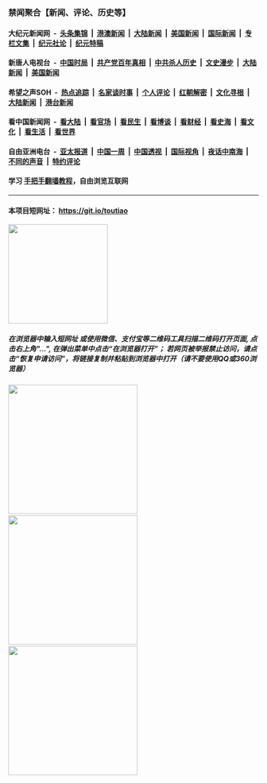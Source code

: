 ### 禁闻聚合【新闻、评论、历史等】

#### 大纪元新闻网 &nbsp;-&nbsp; [头条集锦](indexes/E头条集锦.md?t=02100102) &nbsp;|&nbsp; [港澳新闻](indexes/E港澳新闻.md?t=02100102)  &nbsp;|&nbsp; [大陆新闻](indexes/E大陆新闻.md?t=02100102) &nbsp;|&nbsp; [美国新闻](indexes/E美国新闻.md?t=02100102) &nbsp;|&nbsp; [国际新闻](indexes/E国际新闻.md?t=02100102) &nbsp;|&nbsp; [专栏文集](indexes/E专栏文集.md?t=02100102) &nbsp;|&nbsp; [纪元社论](indexes/E纪元社论.md?t=02100102) &nbsp;|&nbsp; [纪元特稿](indexes/E纪元特稿.md?t=02100102) 

#### 新唐人电视台 &nbsp;-&nbsp; [中国时局](indexes/N中国时局.md?t=02100102) &nbsp;|&nbsp; [共产党百年真相](indexes/N共产党百年真相.md?t=02100102) &nbsp;|&nbsp; [中共杀人历史](indexes/N中共杀人历史.md?t=02100102) &nbsp;|&nbsp; [文史漫步](indexes/N文史漫步.md?t=02100102) &nbsp;|&nbsp; [大陆新闻](indexes/N大陆新闻.md?t=02100102) &nbsp;|&nbsp; [美国新闻](indexes/N美国新闻.md?t=02100102)

#### 希望之声SOH &nbsp;-&nbsp; [热点追踪](indexes/H热点追踪.md?t=02100102) &nbsp;|&nbsp; [名家谈时事](indexes/H名家谈时事.md?t=02100102) &nbsp;|&nbsp; [个人评论](indexes/H个人评论.md?t=02100102)  &nbsp;|&nbsp; [红朝解密](indexes/H红朝解密.md?t=02100102) &nbsp;|&nbsp; [文化寻根](indexes/H文化寻根.md?t=02100102) &nbsp;|&nbsp; [大陆新闻](indexes/H大陆新闻.md?t=02100102) &nbsp;|&nbsp; [港台新闻](indexes/H港台新闻.md?t=02100102)

#### 看中国新闻网 &nbsp;-&nbsp; [看大陆](indexes/S看大陆.md?t=02100102) &nbsp;|&nbsp; [看官场](indexes/S看官场.md?t=02100102) &nbsp;|&nbsp; [看民生](indexes/S看民生.md?t=02100102)  &nbsp;|&nbsp; [看博谈](indexes/S看博谈.md?t=02100102) &nbsp;|&nbsp; [看财经](indexes/S看财经.md?t=02100102) &nbsp;|&nbsp; [看史海](indexes/S看史海.md?t=02100102) &nbsp;|&nbsp; [看文化](indexes/S看文化.md?t=02100102) &nbsp;|&nbsp; [看生活](indexes/S看生活.md?t=02100102) &nbsp;|&nbsp; [看世界](indexes/S看世界.md?t=02100102)

#### 自由亚洲电台 &nbsp;-&nbsp; [亚太报道](indexes/R亚太报道.md?t=02100102) &nbsp;|&nbsp; [中国一周](indexes/R中国一周.md?t=02100102) &nbsp;|&nbsp; [中国透视](indexes/R中国透视.md?t=02100102)  &nbsp;|&nbsp; [国际视角](indexes/R国际视角.md?t=02100102) &nbsp;|&nbsp; [夜话中南海](indexes/R夜话中南海.md?t=02100102) &nbsp;|&nbsp; [不同的声音](indexes/R不同的声音.md?t=02100102) &nbsp;|&nbsp; [特约评论](indexes/R特约评论.md?t=02100102)

#### 学习 [手把手翻墙教程](https://github.com/gfw-breaker/guides/wiki)，自由浏览互联网

----

#### 本项目短网址： https://git.io/toutiao
<img src="https://raw.githubusercontent.com/gfw-breaker/banned-news/master/scripts/img/qr.png" width="200px"/>  

##### 在浏览器中输入短网址 或使用微信、支付宝等二维码工具扫描二维码打开页面, 点击右上角"...", 在弹出菜单中点击“在浏览器打开”； 若网页被举报禁止访问，请点击“恢复申请访问”，将链接复制并粘贴到浏览器中打开（请不要使用QQ或360浏览器）

<img src="https://raw.githubusercontent.com/gfw-breaker/banned-news/master/scripts/img/1.png" width="260px"/> &nbsp; <img src="https://raw.githubusercontent.com/gfw-breaker/banned-news/master/scripts/img/2.png" width="260px"/> &nbsp; <img src="https://raw.githubusercontent.com/gfw-breaker/banned-news/master/scripts/img/3.png" width="260px"/>
